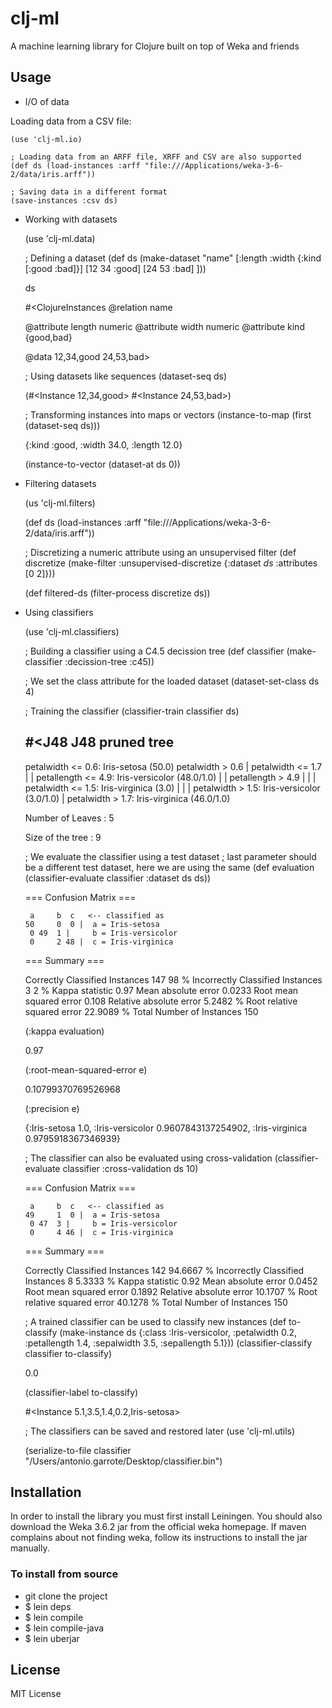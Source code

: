 # clj-ml

A machine learning library for Clojure built on top of Weka and friends

## Usage

* I/O of data

Loading data from a CSV file:

    (use 'clj-ml.io)

    ; Loading data from an ARFF file, XRFF and CSV are also supported
    (def ds (load-instances :arff "file:///Applications/weka-3-6-2/data/iris.arff"))

    ; Saving data in a different format
    (save-instances :csv ds)

* Working with datasets

    (use 'clj-ml.data)

    ; Defining a dataset
    (def ds (make-dataset "name" [:length :width {:kind [:good :bad]}] [12 34 :good] [24 53 :bad] ]))

    ds

     #<ClojureInstances @relation name

     @attribute length numeric
     @attribute width numeric
     @attribute kind {good,bad}

     @data
     12,34,good
     24,53,bad>

    ; Using datasets like sequences
    (dataset-seq ds)

     (#<Instance 12,34,good> #<Instance 24,53,bad>)

    ; Transforming instances  into maps or vectors
    (instance-to-map (first (dataset-seq ds)))

     {:kind :good, :width 34.0, :length 12.0}

     (instance-to-vector (dataset-at ds 0))

* Filtering datasets

    (us 'clj-ml.filters)

    (def ds (load-instances :arff
    "file:///Applications/weka-3-6-2/data/iris.arff"))

    ; Discretizing a numeric attribute using an unsupervised filter
    (def  discretize (make-filter :unsupervised-discretize
                                                 {:dataset *ds*
                                                  :attributes [0 2]}))

    (def filtered-ds (filter-process discretize ds))

* Using classifiers

    (use 'clj-ml.classifiers)

    ; Building a classifier using a  C4.5 decission tree
    (def classifier (make-classifier :decission-tree :c45))

    ; We set the class attribute for the loaded dataset
    (dataset-set-class ds 4)

    ; Training the classifier
    (classifier-train classifier ds)

     #<J48 J48 pruned tree
     ------------------

     petalwidth <= 0.6: Iris-setosa (50.0)
     petalwidth > 0.6
     |	petalwidth <= 1.7
     |	|   petallength <= 4.9: Iris-versicolor (48.0/1.0)
     |	|   petallength > 4.9
     |	|   |	petalwidth <= 1.5: Iris-virginica (3.0)
     |	|   |	petalwidth > 1.5: Iris-versicolor (3.0/1.0)
     |	petalwidth > 1.7: Iris-virginica (46.0/1.0)

     Number of Leaves  :		5

     Size of the tree :	9


    ; We evaluate the classifier using a test dataset
    ; last parameter should be a different test dataset, here we are using the same
    (def evaluation   (classifier-evaluate classifier  :dataset ds ds))

     === Confusion Matrix ===

       a	 b  c	<-- classified as
      50	 0  0 |	 a = Iris-setosa
       0 49  1 |	 b = Iris-versicolor
       0	 2 48 |	 c = Iris-virginica

     === Summary ===

     Correctly Classified Instances	   147		     98	     %
     Incorrectly Classified Instances	     3		      2	     %
     Kappa statistic			     0.97
     Mean absolute error			     0.0233
     Root mean squared error		     0.108
     Relative absolute error		     5.2482 %
     Root relative squared error		    22.9089 %
     Total Number of Instances		   150

    (:kappa evaluation)

     0.97

    (:root-mean-squared-error e)

     0.10799370769526968

    (:precision e)

     {:Iris-setosa 1.0, :Iris-versicolor 0.9607843137254902, :Iris-virginica
      0.9795918367346939}

    ; The classifier can also be evaluated using cross-validation
    (classifier-evaluate classifier :cross-validation ds 10)

     === Confusion Matrix ===

       a	 b  c	<-- classified as
      49	 1  0 |	 a = Iris-setosa
       0 47  3 |	 b = Iris-versicolor
       0	 4 46 |	 c = Iris-virginica

     === Summary ===

     Correctly Classified Instances	   142		     94.6667 %
     Incorrectly Classified Instances	     8		      5.3333 %
     Kappa statistic			     0.92
     Mean absolute error			     0.0452
     Root mean squared error		     0.1892
     Relative absolute error		    10.1707 %
     Root relative squared error		    40.1278 %
     Total Number of Instances		   150

    ; A trained classifier can be used to classify new instances
    (def to-classify (make-instance ds
                                                      {:class :Iris-versicolor,
                                                      :petalwidth 0.2,
                                                      :petallength 1.4,
                                                      :sepalwidth 3.5,
                                                      :sepallength 5.1}))
    (classifier-classify classifier to-classify)

     0.0

    (classifier-label to-classify)

     #<Instance 5.1,3.5,1.4,0.2,Iris-setosa>


    ; The classifiers can be saved and restored later
    (use 'clj-ml.utils)

    (serialize-to-file classifier
    "/Users/antonio.garrote/Desktop/classifier.bin")

## Installation

In order to install the library you must first install Leiningen.
You should also download the Weka 3.6.2 jar from the official weka homepage.
If maven complains about not finding weka, follow its instructions to install
the jar manually.

### To install from source

*  git clone the project
* $ lein deps
* $ lein compile
* $ lein compile-java
* $ lein uberjar

## License

MIT License

